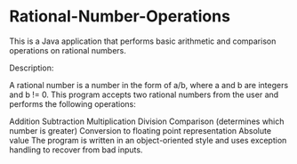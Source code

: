 # Rational-Number-Operations
This is a Java application that performs basic arithmetic and comparison operations on rational numbers.

Description:

A rational number is a number in the form of a/b, where a and b are integers and b != 0. This program accepts two rational numbers from the user and performs the following operations:

Addition
Subtraction
Multiplication
Division
Comparison (determines which number is greater)
Conversion to floating point representation
Absolute value
The program is written in an object-oriented style and uses exception handling to recover from bad inputs.
